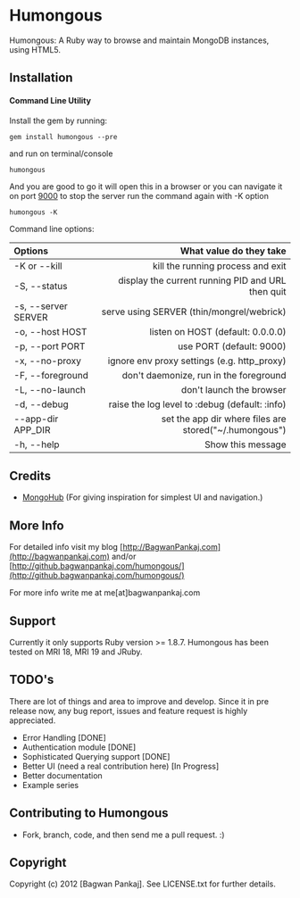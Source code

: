 # Humongous

Humongous: A Ruby way to browse and maintain MongoDB instances, using HTML5.

## Installation

#### Command Line Utility

Install the gem by running:

    gem install humongous --pre

and run on terminal/console

    humongous

And you are good to go it will open this in a browser or you can navigate it on port [9000](http://0.0.0.0:9000)
to stop the server run the command again with -K option

    humongous -K

Command line options:

| **Options**           | **What value do they take**                                         |
|:----------------------|--------------------------------------------------------------------:|
| -K or --kill          | kill the running process and exit                                   |
| -S, --status          | display the current running PID and URL then quit                   |
| -s, --server SERVER   | serve using SERVER (thin/mongrel/webrick)                           |
| -o, --host HOST       | listen on HOST (default: 0.0.0.0)                                   |
| -p, --port PORT       | use PORT (default: 9000)                                            |
| -x, --no-proxy        | ignore env proxy settings (e.g. http_proxy)                         |
| -F, --foreground      | don't daemonize, run in the foreground                              |
| -L, --no-launch       | don't launch the browser                                            |
| -d, --debug           | raise the log level to :debug (default: :info)                      |
| --app-dir APP_DIR     | set the app dir where files are stored("~/.humongous")              |
| -h, --help            | Show this message                                                   |


## Credits

* [MongoHub](http://mongohub.todayclose.com/) (For giving inspiration for simplest UI and navigation.)

## More Info

For detailed info visit my blog [http://BagwanPankaj.com](http://bagwanpankaj.com) and/or [http://github.bagwanpankaj.com/humongous/](http://github.bagwanpankaj.com/humongous/)

For more info write me at me[at]bagwanpankaj.com

## Support

Currently it only supports Ruby version >= 1.8.7. Humongous has been tested on MRI 18, MRI 19 and JRuby.

## TODO's

There are lot of things and area to improve and develop. Since it in pre release now, any bug report, issues and feature request is highly appreciated.

* Error Handling [DONE]
* Authentication module [DONE]
* Sophisticated Querying support [DONE]
* Better UI (need a real contribution here) [In Progress]
* Better documentation
* Example series

## Contributing to Humongous
 
* Fork, branch, code, and then send me a pull request. :)

## Copyright

Copyright (c) 2012 [Bagwan Pankaj]. See LICENSE.txt for further details.

